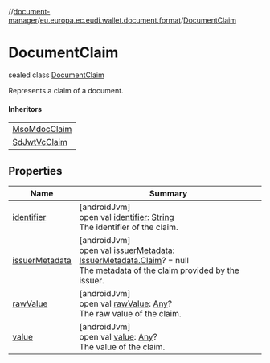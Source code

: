 //[document-manager](../../../index.md)/[eu.europa.ec.eudi.wallet.document.format](../index.md)/[DocumentClaim](index.md)

# DocumentClaim

sealed class [DocumentClaim](index.md)

Represents a claim of a document.

#### Inheritors

| |
|---|
| [MsoMdocClaim](../-mso-mdoc-claim/index.md) |
| [SdJwtVcClaim](../-sd-jwt-vc-claim/index.md) |

## Properties

| Name | Summary |
|---|---|
| [identifier](identifier.md) | [androidJvm]<br>open val [identifier](identifier.md): [String](https://kotlinlang.org/api/latest/jvm/stdlib/kotlin-stdlib/kotlin/-string/index.html)<br>The identifier of the claim. |
| [issuerMetadata](issuer-metadata.md) | [androidJvm]<br>open val [issuerMetadata](issuer-metadata.md): [IssuerMetadata.Claim](../../eu.europa.ec.eudi.wallet.document.metadata/-issuer-metadata/-claim/index.md)? = null<br>The metadata of the claim provided by the issuer. |
| [rawValue](raw-value.md) | [androidJvm]<br>open val [rawValue](raw-value.md): [Any](https://kotlinlang.org/api/latest/jvm/stdlib/kotlin-stdlib/kotlin/-any/index.html)?<br>The raw value of the claim. |
| [value](value.md) | [androidJvm]<br>open val [value](value.md): [Any](https://kotlinlang.org/api/latest/jvm/stdlib/kotlin-stdlib/kotlin/-any/index.html)?<br>The value of the claim. |

